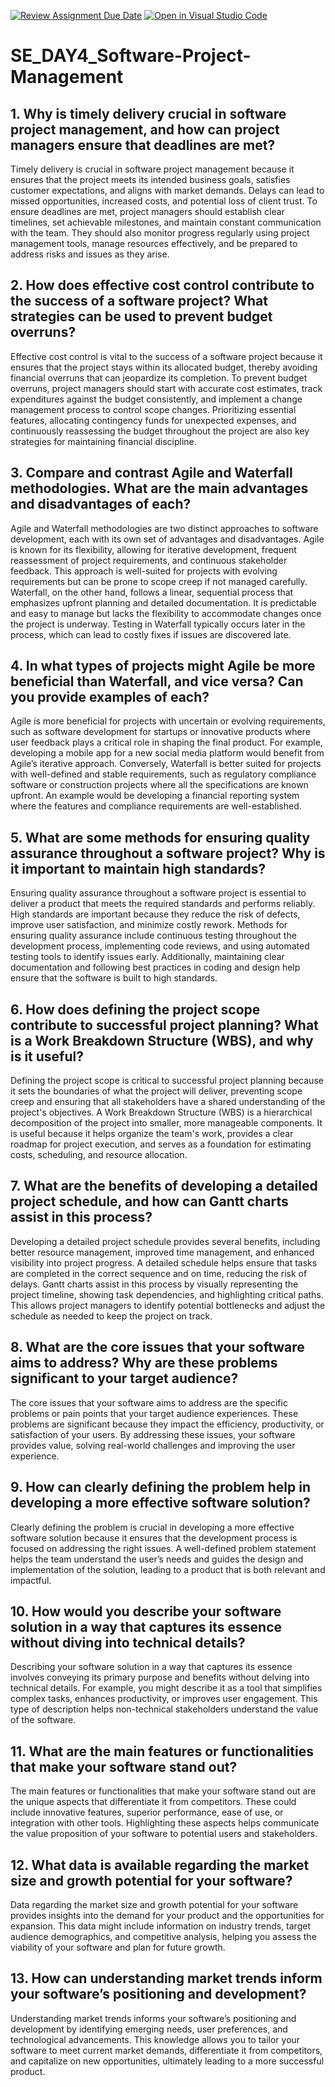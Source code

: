 [![Review Assignment Due Date](https://classroom.github.com/assets/deadline-readme-button-22041afd0340ce965d47ae6ef1cefeee28c7c493a6346c4f15d667ab976d596c.svg)](https://classroom.github.com/a/9pw6JKcu)
[![Open in Visual Studio Code](https://classroom.github.com/assets/open-in-vscode-2e0aaae1b6195c2367325f4f02e2d04e9abb55f0b24a779b69b11b9e10269abc.svg)](https://classroom.github.com/online_ide?assignment_repo_id=15689336&assignment_repo_type=AssignmentRepo)
# SE_DAY4_Software-Project-Management
## 1. Why is timely delivery crucial in software project management, and how can project managers ensure that deadlines are met?
Timely delivery is crucial in software project management because it ensures that the project meets its intended business goals, satisfies customer expectations, and aligns with market demands. Delays can lead to missed opportunities, increased costs, and potential loss of client trust. To ensure deadlines are met, project managers should establish clear timelines, set achievable milestones, and maintain constant communication with the team. They should also monitor progress regularly using project management tools, manage resources effectively, and be prepared to address risks and issues as they arise.
## 2. How does effective cost control contribute to the success of a software project? What strategies can be used to prevent budget overruns?
Effective cost control is vital to the success of a software project because it ensures that the project stays within its allocated budget, thereby avoiding financial overruns that can jeopardize its completion. To prevent budget overruns, project managers should start with accurate cost estimates, track expenditures against the budget consistently, and implement a change management process to control scope changes. Prioritizing essential features, allocating contingency funds for unexpected expenses, and continuously reassessing the budget throughout the project are also key strategies for maintaining financial discipline.
## 3. Compare and contrast Agile and Waterfall methodologies. What are the main advantages and disadvantages of each?
Agile and Waterfall methodologies are two distinct approaches to software development, each with its own set of advantages and disadvantages. Agile is known for its flexibility, allowing for iterative development, frequent reassessment of project requirements, and continuous stakeholder feedback. This approach is well-suited for projects with evolving requirements but can be prone to scope creep if not managed carefully. Waterfall, on the other hand, follows a linear, sequential process that emphasizes upfront planning and detailed documentation. It is predictable and easy to manage but lacks the flexibility to accommodate changes once the project is underway. Testing in Waterfall typically occurs later in the process, which can lead to costly fixes if issues are discovered late.
## 4. In what types of projects might Agile be more beneficial than Waterfall, and vice versa? Can you provide examples of each?
Agile is more beneficial for projects with uncertain or evolving requirements, such as software development for startups or innovative products where user feedback plays a critical role in shaping the final product. For example, developing a mobile app for a new social media platform would benefit from Agile’s iterative approach. Conversely, Waterfall is better suited for projects with well-defined and stable requirements, such as regulatory compliance software or construction projects where all the specifications are known upfront. An example would be developing a financial reporting system where the features and compliance requirements are well-established.
## 5. What are some methods for ensuring quality assurance throughout a software project? Why is it important to maintain high standards?
Ensuring quality assurance throughout a software project is essential to deliver a product that meets the required standards and performs reliably. High standards are important because they reduce the risk of defects, improve user satisfaction, and minimize costly rework. Methods for ensuring quality assurance include continuous testing throughout the development process, implementing code reviews, and using automated testing tools to identify issues early. Additionally, maintaining clear documentation and following best practices in coding and design help ensure that the software is built to high standards.
## 6. How does defining the project scope contribute to successful project planning? What is a Work Breakdown Structure (WBS), and why is it useful?
Defining the project scope is critical to successful project planning because it sets the boundaries of what the project will deliver, preventing scope creep and ensuring that all stakeholders have a shared understanding of the project's objectives. A Work Breakdown Structure (WBS) is a hierarchical decomposition of the project into smaller, more manageable components. It is useful because it helps organize the team's work, provides a clear roadmap for project execution, and serves as a foundation for estimating costs, scheduling, and resource allocation.
## 7. What are the benefits of developing a detailed project schedule, and how can Gantt charts assist in this process?
Developing a detailed project schedule provides several benefits, including better resource management, improved time management, and enhanced visibility into project progress. A detailed schedule helps ensure that tasks are completed in the correct sequence and on time, reducing the risk of delays. Gantt charts assist in this process by visually representing the project timeline, showing task dependencies, and highlighting critical paths. This allows project managers to identify potential bottlenecks and adjust the schedule as needed to keep the project on track.
## 8. What are the core issues that your software aims to address? Why are these problems significant to your target audience?
The core issues that your software aims to address are the specific problems or pain points that your target audience experiences. These problems are significant because they impact the efficiency, productivity, or satisfaction of your users. By addressing these issues, your software provides value, solving real-world challenges and improving the user experience.
## 9. How can clearly defining the problem help in developing a more effective software solution?
Clearly defining the problem is crucial in developing a more effective software solution because it ensures that the development process is focused on addressing the right issues. A well-defined problem statement helps the team understand the user’s needs and guides the design and implementation of the solution, leading to a product that is both relevant and impactful.
## 10. How would you describe your software solution in a way that captures its essence without diving into technical details?
Describing your software solution in a way that captures its essence involves conveying its primary purpose and benefits without delving into technical details. For example, you might describe it as a tool that simplifies complex tasks, enhances productivity, or improves user engagement. This type of description helps non-technical stakeholders understand the value of the software.
## 11. What are the main features or functionalities that make your software stand out?
The main features or functionalities that make your software stand out are the unique aspects that differentiate it from competitors. These could include innovative features, superior performance, ease of use, or integration with other tools. Highlighting these aspects helps communicate the value proposition of your software to potential users and stakeholders.
## 12. What data is available regarding the market size and growth potential for your software?
Data regarding the market size and growth potential for your software provides insights into the demand for your product and the opportunities for expansion. This data might include information on industry trends, target audience demographics, and competitive analysis, helping you assess the viability of your software and plan for future growth.
## 13. How can understanding market trends inform your software’s positioning and development?
Understanding market trends informs your software’s positioning and development by identifying emerging needs, user preferences, and technological advancements. This knowledge allows you to tailor your software to meet current market demands, differentiate it from competitors, and capitalize on new opportunities, ultimately leading to a more successful product.
